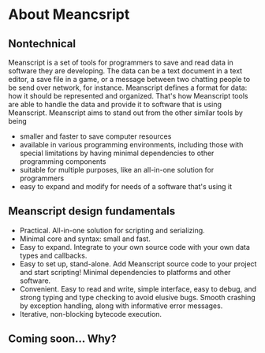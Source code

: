 # About Meancsript

## Nontechnical

Meanscript is a set of tools for programmers to save and read data in software they are developing. The data can be a text document in a text editor, a save file in a game, or a message between two chatting people to be send over network, for instance. Meanscript defines a format for data: how it should be represented and organized. That's how Meanscript tools are able to handle the data and provide it to software that is using Meanscript.
Meanscript aims to stand out from the other similar tools by being

* smaller and faster to save computer resources
* available in various programming environments, including those with special limitations by having minimal dependencies to other programming components
* suitable for multiple purposes, like an all-in-one solution for programmers
* easy to expand and modify for needs of a software that's using it

## Meanscript design fundamentals
* Practical. All-in-one solution for scripting and serializing.
* Minimal core and syntax: small and fast.
* Easy to expand. Integrate to your own source code with your own data types and callbacks.
* Easy to set up, stand-alone. Add Meanscript source code to your project and start scripting! Minimal dependencies to platforms and other software.
* Convenient. Easy to read and write, simple interface, easy to debug, and strong typing and type checking to avoid elusive bugs. Smooth crashing by exception handling, along with informative error messages.
* Iterative, non-blocking bytecode execution.

## Coming soon... Why?
